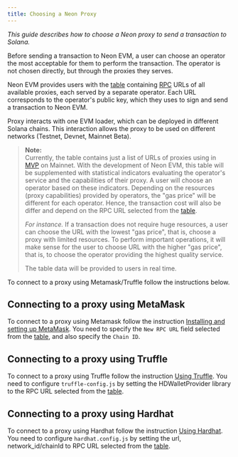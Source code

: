 ```yaml
---
title: Choosing a Neon Proxy
---
```


*This guide describes how to choose a Neon proxy to send a transaction to Solana.*

Before sending a transaction to Neon EVM, a user can choose an operator the most acceptable for them to perform the transaction. The operator is not chosen directly, but through the proxies they serves.

Neon EVM provides users with the [table](clusters/neon_proxy_rpc_endpoints.md) containing [RPC](about/terminology.md#remote-procedure-call-rpc) URLs of all available proxies, each served by a separate operator. Each URL corresponds to the operator's public key, which they uses to sign and send a transaction to Neon EVM.

Proxy interacts with one EVM loader, which can be deployed in different Solana chains. This interaction allows the proxy to be used on different networks (Testnet, Devnet, Mainnet Beta).

> **Note:**  
> Currently, the table contains just a list of URLs of proxies using in [MVP](about/terminology.md#minimum-viable-product-mvp) on Mainnet. With the development of Neon EVM, this table will be supplemented with statistical indicators evaluating the operator's service and the capabilities of their proxy. A user will choose an operator based on these indicators. Depending on the resources (proxy capabilities) provided by operators, the "gas price" will be different for each operator. Hence, the transaction cost will also be differ and depend on the RPC URL selected from the [table](clusters/neon_proxy_rpc_endpoints.md).
>
> *For instance.* If a transaction does not require huge resources, a user can choose the URL with the lowest "gas price", that is, choose a proxy with limited resources. To perform important operations, it will make sense for the user to choose URL with the higher "gas price", that is, to choose the operator providing the highest quality service.
>
> The table data will be provided to users in real time.

To connect to a proxy using Metamask/Truffle follow the instructions below.

## Connecting to a proxy using MetaMask

To connect to a proxy using Metamask follow the instruction [Installing and setting up MetaMask](wallet/metamask_setup.md). You need to specify the `New RPC URL` field selected from the [table](clusters/neon_proxy_rpc_endpoints.md), and also specify the `Chain ID`.

## Connecting to a proxy using Truffle

To connect to a proxy using Truffle follow the instruction [Using Truffle](developing/deploy_facilities/using_truffle.md). You need to configure `truffle-config.js` by setting the HDWalletProvider library to the RPC URL selected from the [table](clusters/neon_proxy_rpc_endpoints.md).

## Connecting to a proxy using Hardhat

To connect to a proxy using Hardhat follow the instruction [Using Hardhat](developing/deploy_facilities/using_hardhat.md). You need to configure `hardhat.config.js` by setting the url, network_id/chainId to RPC URL selected from the [table](clusters/neon_proxy_rpc_endpoints.md).

